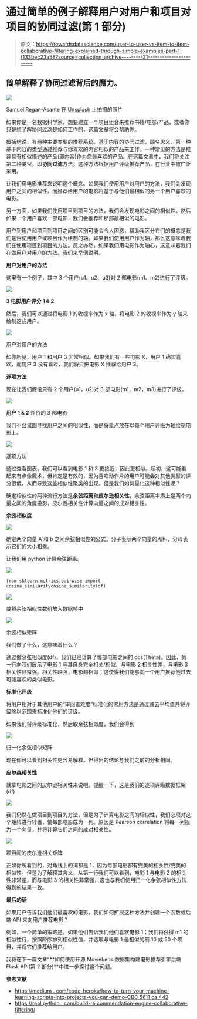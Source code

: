 # 通过简单的例子解释用户对用户和项目对项目的协同过滤(第 1 部分)

> 原文：<https://towardsdatascience.com/user-to-user-vs-item-to-item-collaborative-filtering-explained-through-simple-examples-part-1-f133bec23a58?source=collection_archive---------21----------------------->

## 简单解释了协同过滤背后的魔力。

![](img/1ed3cf837b7d7ebb05b5f653b7e294b0.png)

Samuel Regan-Asante 在 [Unsplash](https://unsplash.com?utm_source=medium&utm_medium=referral) 上拍摄的照片

如果你是一名数据科学家，想要建立一个项目组合来推荐书籍/电影/产品，或者你只是想了解协同过滤是如何工作的，这篇文章将会帮助你。

概括地说，有两种主要类型的推荐系统。基于内容的协同过滤。顾名思义，第一种基于内容的类型通过推荐与你喜欢的内容相似的产品来工作。一种常见的方法是推荐具有相似描述的产品(即内容)作为您最喜欢的产品。在这篇文章中，我们将关注第二种类型，即**协同过滤**方法，这种方法根据用户评级推荐产品，在行业中被广泛采用。

让我们用电影推荐来说明这个概念。如果我们使用用户对用户的方法，我们会发现用户之间的相似性，而推荐给用户的电影将基于与他们最相似的另一个用户喜欢的电影。

另一方面，如果我们使用项目到项目的方法，我们会发现电影之间的相似性。然后如果一个用户喜欢一部电影，我们会推荐和那部最相似的电影。

用户到用户和项目到项目之间的区别可能会令人困惑，帮助我区分它们的概念是我们是否使用用户或项目作为绘制的轴。如果我们使用用户作为轴，那么这意味着我们在使用项目到项目的方法。反之亦然，如果我们用电影作为轴心，这意味着我们在做用户对用户的方法。我们来举例说明。

**用户对用户的方法**

这里有一个例子，其中 3 个用户(u1、u2、u3)对 2 部电影(m1、m2)进行了评级。

![](img/59f024ee87a18bd018e42d0daa96e877.png)

**3 电影用户评分 1 & 2**

然后，我们可以通过将电影 1 的收视率作为 x 轴，将电影 2 的收视率作为 y 轴来绘制这些用户。

![](img/2874620e92ecf1bcecd7d82eac97ee79.png)

用户对用户的方法

如你所见，用户 1 和用户 3 非常相似。如果我们有一些电影 X，用户 1 确实喜欢，而用户 3 没有看过，我们将只把电影 X 推荐给用户 3。

**逐项方法**

现在让我们假设只有 2 个用户(u1，u2)对 3 部电影(m1，m2，m3)进行了评级。

![](img/6c2324d742bc331bdc160387148999b9.png)

**用户 1 & 2** 评价的 3 部电影

我们不会试图寻找用户之间的相似性，而是将重点放在以每个用户评级为轴绘制电影上。

![](img/4fccad9012cfc32af9f40f75232230ce.png)

逐项方法

通过查看图表，我们可以看到电影 1 和 3 更接近，因此更相似。起初，这可能看起来有点像魔术，但肯定是有效的，因为喜欢动作片的用户可能会对其他类型的评分很低，从而导致这些相似性聚类的出现。但是我们如何量化这种相似性呢？

确定相似性的两种流行方法是**余弦距离**和**皮尔逊相关性**，余弦距离本质上是两个向量之间的角度投影，皮尔逊相关性计算向量之间的成对相关性。

**余弦相似度**

![](img/7725dcc42324dda666536b2da6c800b7.png)

确定两个向量 A 和 b 之间余弦相似性的公式。分子表示两个向量的点积，分母表示它们的大小相乘。

让我们用 python 计算余弦距离。

![](img/275a5419d50927fd1897b0314fbb067c.png)

```
from sklearn.metrics.pairwise import cosine_similaritycosine_similarity(df)
```

![](img/dfbfcf80e4c3409c7481047383d7af67.png)

或将余弦相似性数组放入数据帧中

![](img/b35d8eab570b03325f53992a81b24090.png)

余弦相似矩阵

我们做了什么，这意味着什么？

通过做余弦相似度(df)，我们已经计算了每部电影之间的 cos(Theta)。因此，第一行向我们展示了电影 1 与其自身完全相关/相似，与电影 2 相关性差，与电影 3 相关性非常强。相关性越强，电影越相似；这使得我们能够向一个用户推荐他过去可能喜欢的类似电影。

**标准化评级**

将用户相对于其他用户的“审阅者难度”标准化的常用方法是通过减去平均值并将评级除以范围来标准化他们的评级。

如果我们将评级标准化，然后取余弦相似度，我们会得到

![](img/f3b9935334608e1ef0dd95c70cf34127.png)

归一化余弦相似矩阵

现在你可以看到相关性更容易解释，但得出的结论与我们之前的分析相同。

**皮尔森相关性**

就拿电影之间的皮尔逊相关性来说吧。提醒一下，这是我们的逐项评级数据框架(df)

![](img/275a5419d50927fd1897b0314fbb067c.png)

我们仍然在做项目到项目的方法，但是为了计算电影之间的相似性，我们必须对这个矩阵进行转置，使每部电影成为一列。原因是 Pearson correlation 将每一列视为一个向量，并将计算它们之间的成对相关性。

![](img/8c56a7f841e4e5cbc30c9915b8311f6c.png)

项目间的皮尔逊相关矩阵

正如你所看到的，对角线上的词都是 1，因为每部电影都有完美的相关性/完美的相似性。但是为了解释其含义，从第一行我们可以看到，电影 1 与电影 2 的相关性非常差，而与电影 3 的相关性非常强，这也与我们使用归一化余弦相似性方法得到的结果一致。

**最后的话**

如果用户告诉我们他们最喜欢的电影，我们如何扩展这种方法并创建一个函数或后端 API 来向用户推荐电影？

例如，一个简单的策略是，如果他们告诉我们他们喜欢电影 1；我们将获得 m1 的相似性行，按照降序排列相似性值，并选取与电影 1 最相似的前 10 或 50 个项目，并将它们推荐给用户。

我将在下一篇文章“**如何使用开源 MovieLens 数据集构建电影推荐引擎后端 Flask API(第 2 部分)**中进一步探讨这个问题。

**参考文献**

*   [https://medium . com/code-heroku/how-to-turn-your-machine-learning-scripts-into-projects-you-can-demo-CBC 5611 ca 442](https://medium.com/code-heroku/how-to-turn-your-machine-learning-scripts-into-projects-you-can-demo-cbc5611ca442)
*   [https://real python . com/build-re commendation-engine-collaborative-filtering/](https://realpython.com/build-recommendation-engine-collaborative-filtering/)